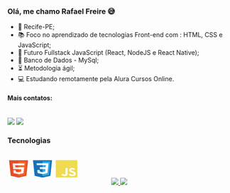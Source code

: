### Olá, me chamo Rafael Freire 😅

- 📌 Recife-PE;
- 📚 Foco no aprendizado de tecnologias Front-end com : HTML, CSS e JavaScript;
- 🚀 Futuro Fullstack JavaScript (React, NodeJS e React Native);
- 🐬 Banco de Dados - MySql;
- ⏳ Metodologia ágil;
- 💻 Estudando remotamente pela Alura Cursos Online.

#### Mais contatos:
<div style="display: inline_block"><br>
 <a href="https://www.linkedin.com/in/rafael-f-couto-5776501a9/" target="_blank"><img src="https://img.shields.io/badge/-LinkedIn-%230077B5?style=for-the-badge&logo=linkedin&logoColor=white" target="_blank"></a> 
 <a href = "mailto:rafaelfreirecouto@gmail.com"><img src="https://img.shields.io/badge/-Gmail-%23333?style=for-the-badge&logo=gmail&logoColor=white" target="_blank"></a>
</div>

### Tecnologias

<div style="display: inline_block"><br>
  <img align="center" alt="Rafael-HTML" height="40" width="50" src="https://raw.githubusercontent.com/devicons/devicon/master/icons/html5/html5-original.svg">
  <img align="center" alt="Rafael-CSS" height="40" width="50" src="https://raw.githubusercontent.com/devicons/devicon/master/icons/css3/css3-original.svg">
  <img align="center" alt="Rafael-Js" height="40" width="50" src="https://raw.githubusercontent.com/devicons/devicon/master/icons/javascript/javascript-plain.svg">
  
</div>
 
<div align="center">
  <a href="https://github.com/rafaelfreirecouto">
  <img height="180em" src="https://github-readme-stats.vercel.app/api?username=rafaelfreirecouto&show_icons=true&theme=dark&include_all_commits=true&count_private=true"/>
  <img height="180em" src="https://github-readme-stats.vercel.app/api/top-langs/?username=rafaelfreirecouto&layout=compact&langs_count=7&theme=dark"/>
</div>
